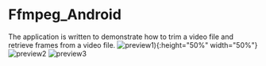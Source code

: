 # Ffmpeg_Android
The application is written to demonstrate how to trim a video file and retrieve frames from a video file.
![preview1](https://github.com/dmitriykotov333/Ffmpeg_Android/blob/master/preview.gif)){:height="50%" width="50%"}
![preview2](https://github.com/dmitriykotov333/Ffmpeg_Android/blob/master/preview1.gif)
![preview3](https://github.com/dmitriykotov333/Ffmpeg_Android/blob/master/preview2.gif)
